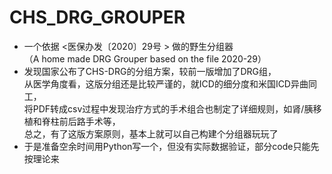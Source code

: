 # CHS_DRG_GROUPER
- 一个依据 <医保办发〔2020〕29号 > 做的野生分组器<br>
（A home made DRG Grouper based on the file 2020-29）
- 发现国家公布了CHS-DRG的分组方案，较前一版增加了DRG组，<br>
从医学角度看，这版分组还是比较严谨的，就ICD的细分度和米国ICD异曲同工，<br>
将PDF转成csv过程中发现治疗方式的手术组合也制定了详细规则，如肾/胰移植和脊柱前后路手术等，<br>
总之，有了这版方案原则，基本上就可以自己构建个分组器玩玩了
- 于是准备空余时间用Python写一个，但没有实际数据验证，部分code只能先按理论来
